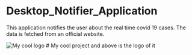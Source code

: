 # Desktop_Notifier_Application

This application notifies the user about the real time covid 19
cases. The data is fetched from an official website.

<img src="/docs/logo.png" alt="My cool logo"/>
# My cool project and above is the logo of it
